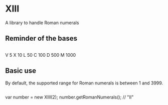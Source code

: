 # XIII
A library to handle Roman numerals

## Reminder of the bases

>```I 1
V 5
X 10
L 50
C 100
D 500
M 1000

## Basic use

By default, the supported range for Roman numerals is between 1 and 3999.

>```javascript
var number = new XIII(2);
number.getRomanNumerals();  // "II"

